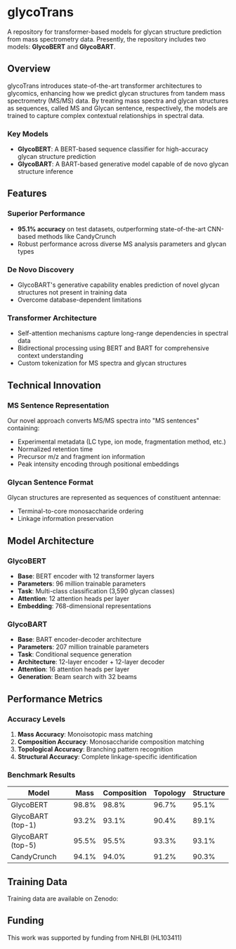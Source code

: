 # glycoTrans

A  repository for transformer-based models for glycan structure prediction from mass spectrometry data. Presently, the repository includes two models: **GlycoBERT** and **GlycoBART**.

## Overview

glycoTrans introduces state-of-the-art transformer architectures to glycomics, enhancing how we predict glycan structures from tandem mass spectrometry (MS/MS) data. By treating mass spectra and glycan structures as sequences, called MS and Glycan sentence, respectively, the models are trained to capture complex contextual relationships in spectral data. 

### Key Models

- **GlycoBERT**: A BERT-based sequence classifier for high-accuracy glycan structure prediction
- **GlycoBART**: A BART-based generative model capable of de novo glycan structure inference

## Features

###  **Superior Performance**
- **95.1% accuracy** on test datasets, outperforming state-of-the-art CNN-based methods like CandyCrunch
- Robust performance across diverse MS analysis parameters and glycan types

###  **De Novo Discovery**
- GlycoBART's generative capability enables prediction of novel glycan structures not present in training data
- Overcome database-dependent limitations

### **Transformer Architecture**
- Self-attention mechanisms capture long-range dependencies in spectral data
- Bidirectional processing using BERT and BART for comprehensive context understanding
- Custom tokenization for MS spectra and glycan structures

## Technical Innovation

### MS Sentence Representation
Our novel approach converts MS/MS spectra into "MS sentences" containing:
- Experimental metadata (LC type, ion mode, fragmentation method, etc.)
- Normalized retention time
- Precursor m/z and fragment ion information
- Peak intensity encoding through positional embeddings

### Glycan Sentence Format
Glycan structures are represented as sequences of constituent antennae:
- Terminal-to-core monosaccharide ordering
- Linkage information preservation

## Model Architecture

### GlycoBERT
- **Base**: BERT encoder with 12 transformer layers
- **Parameters**: 96 million trainable parameters
- **Task**: Multi-class classification (3,590 glycan classes)
- **Attention**: 12 attention heads per layer
- **Embedding**: 768-dimensional representations

### GlycoBART
- **Base**: BART encoder-decoder architecture
- **Parameters**: 207 million trainable parameters
- **Task**: Conditional sequence generation
- **Architecture**: 12-layer encoder + 12-layer decoder
- **Attention**: 16 attention heads per layer
- **Generation**: Beam search with 32 beams

## Performance Metrics

### Accuracy Levels
1. **Mass Accuracy**: Monoisotopic mass matching
2. **Composition Accuracy**: Monosaccharide composition matching
3. **Topological Accuracy**: Branching pattern recognition
4. **Structural Accuracy**: Complete linkage-specific identification

### Benchmark Results
| Model | Mass | Composition | Topology | Structure |
|-------|------|-------------|----------|-----------|
| GlycoBERT | 98.8% | 98.8% | 96.7% | 95.1% |
| GlycoBART (top-1) | 93.2% | 93.1% | 90.4% | 89.1% |
| GlycoBART (top-5) | 95.5% | 95.5% | 93.3% | 93.1% |
| CandyCrunch | 94.1% | 94.0% | 91.2% | 90.3% |

## Training Data

Training data are available on Zenodo: 

## Funding

This work was supported by funding from NHLBI (HL103411)
